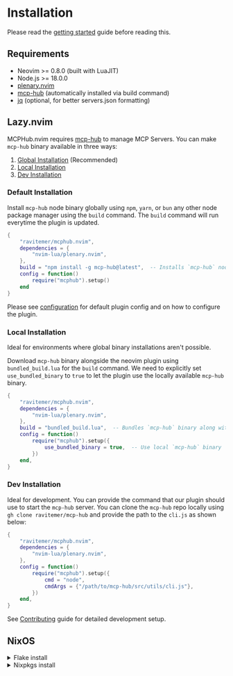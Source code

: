 # Installation

Please read the [getting started](/index) guide before reading this.

## Requirements

- Neovim >= 0.8.0 (built with LuaJIT)
- Node.js >= 18.0.0
- [plenary.nvim](https://github.com/nvim-lua/plenary.nvim)
- [mcp-hub](https://github.com/ravitemer/mcp-hub) (automatically installed via build command)
- [jq](https://github.com/jqlang/jq) (optional, for better servers.json formatting)

## Lazy.nvim

MCPHub.nvim requires [mcp-hub](https://github.com/ravitemer/mcp-hub) to manage MCP Servers. You can make `mcp-hub` binary available in three ways:

1. [Global Installation](#default-installation) (Recommended)
2. [Local Installation](#local-installation)
3. [Dev Installation](#dev-installation)

### Default Installation

Install `mcp-hub` node binary globally using `npm`, `yarn`, or `bun` any other node package manager using the `build` command. The `build` command will run everytime the plugin is updated.

```lua
{
    "ravitemer/mcphub.nvim",
    dependencies = {
        "nvim-lua/plenary.nvim",
    },
    build = "npm install -g mcp-hub@latest",  -- Installs `mcp-hub` node binary globally
    config = function()
        require("mcphub").setup()
    end
}
```

Please see [configuration](/configuration) for default plugin config and on how to configure the plugin.

### Local Installation

Ideal for environments where global binary installations aren't possible.

Download `mcp-hub` binary alongside the neovim plugin using `bundled_build.lua` for the `build` command. We need to explicitly set `use_bundled_binary` to `true` to let the plugin use the locally available `mcp-hub` binary.

```lua
{
    "ravitemer/mcphub.nvim",
    dependencies = {
        "nvim-lua/plenary.nvim",
    },
    build = "bundled_build.lua",  -- Bundles `mcp-hub` binary along with the neovim plugin
    config = function()
        require("mcphub").setup({
            use_bundled_binary = true,  -- Use local `mcp-hub` binary
        })
    end,
}
```

### Dev Installation

Ideal for development. You can provide the command that our plugin should use to start the `mcp-hub` server. You can clone the `mcp-hub` repo locally using `gh clone ravitemer/mcp-hub` and provide the path to the `cli.js` as shown below:

```lua
{
    "ravitemer/mcphub.nvim",
    dependencies = {
        "nvim-lua/plenary.nvim",
    },
    config = function()
        require("mcphub").setup({
            cmd = "node",
            cmdArgs = {"/path/to/mcp-hub/src/utils/cli.js"},
        })
    end,
}
```

See [Contributing](https://github.com/ravitemer/mcphub.nvim/blob/main/CONTRIBUTING.md) guide for detailed development setup.

## NixOS

<details>
<summary> Flake install</summary>

Just add it to your NixOS flake.nix or home-manager:

```nix
inputs = {
mcphub-nvim.url = "github:ravitemer/mcphub.nvim";
...
}
```

To integrate mcphub.nvim to your NixOS/Home Manager nvim configs, add the following to your [neovim.plugins](https://nixos.wiki/wiki/Neovim#Installing_Plugins) or your [neovim.packages](https://nixos.wiki/wiki/Neovim#System-wide_2)

```nix
inputs.mcphub-nvim.packages."${system}".default
```

and add the setup function in [lua code](https://nixos.wiki/wiki/Neovim#Note_on_Lua_plugins)

### Nixvim example

[Nixvim](https://github.com/nix-community/nixvim) example:

```nix
{ mcphub-nvim, ... }:
{
extraPlugins = [mcphub-nvim];
extraConfigLua = ''
require("mcphub").setup()
'';
}

# where
{
# For nixpkgs (not available yet)
# ...

# For flakes
mcphub-nvim = inputs.mcphub-nvim.packages."${system}".default;
}
```

</details>

<details>
<summary>Nixpkgs install</summary>

> coming...

</details>
